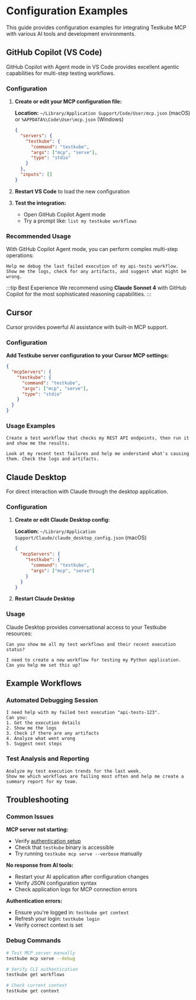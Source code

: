 # Configuration Examples

This guide provides configuration examples for integrating Testkube MCP with various AI tools and development environments.

## GitHub Copilot (VS Code)

GitHub Copilot with Agent mode in VS Code provides excellent agentic capabilities for multi-step testing workflows.

### Configuration

1. **Create or edit your MCP configuration file:**

   **Location:** `~/Library/Application Support/Code/User/mcp.json` (macOS) or `%APPDATA%\Code\User\mcp.json` (Windows)

   ```json
   {
     "servers": {
       "testkube": {
         "command": "testkube",
         "args": ["mcp", "serve"],
         "type": "stdio"
       }
     },
     "inputs": []
   }
   ```

2. **Restart VS Code** to load the new configuration

3. **Test the integration:**
   - Open GitHub Copilot Agent mode
   - Try a prompt like: `list my testkube workflows`

### Recommended Usage

With GitHub Copilot Agent mode, you can perform complex multi-step operations:

```text
Help me debug the last failed execution of my api-tests workflow.
Show me the logs, check for any artifacts, and suggest what might be wrong.
```

:::tip Best Experience
We recommend using **Claude Sonnet 4** with GitHub Copilot for the most sophisticated reasoning capabilities.
:::

## Cursor

Cursor provides powerful AI assistance with built-in MCP support.

### Configuration

**Add Testkube server configuration to your Cursor MCP settings:**

```json
{
  "mcpServers": {
    "testkube": {
      "command": "testkube",
      "args": ["mcp", "serve"],
      "type": "stdio"
    }
  }
}
```

### Usage Examples

```text
Create a test workflow that checks my REST API endpoints, then run it and show me the results.
```

```text
Look at my recent test failures and help me understand what's causing them. Check the logs and artifacts.
```

## Claude Desktop

For direct interaction with Claude through the desktop application.

### Configuration

1. **Create or edit Claude Desktop config:**

   **Location:** `~/Library/Application Support/Claude/claude_desktop_config.json` (macOS)

   ```json
   {
     "mcpServers": {
       "testkube": {
         "command": "testkube",
         "args": ["mcp", "serve"]
       }
     }
   }
   ```

2. **Restart Claude Desktop**

### Usage

Claude Desktop provides conversational access to your Testkube resources:

```text
Can you show me all my test workflows and their recent execution status?

I need to create a new workflow for testing my Python application.
Can you help me set this up?
```

## Example Workflows

### Automated Debugging Session

```text
I need help with my failed test execution "api-tests-123".
Can you:
1. Get the execution details
2. Show me the logs
3. Check if there are any artifacts
4. Analyze what went wrong
5. Suggest next steps
```

### Test Analysis and Reporting

```text
Analyze my test execution trends for the last week.
Show me which workflows are failing most often and help me create a summary report for my team.
```

## Troubleshooting

### Common Issues

**MCP server not starting:**

- Verify [authentication setup](./mcp-setup)
- Check that `testkube` binary is accessible
- Try running `testkube mcp serve --verbose` manually

**No response from AI tools:**

- Restart your AI application after configuration changes
- Verify JSON configuration syntax
- Check application logs for MCP connection errors

**Authentication errors:**

- Ensure you're logged in: `testkube get context`
- Refresh your login: `testkube login`
- Verify correct context is set

### Debug Commands

```bash
# Test MCP server manually
testkube mcp serve --debug

# Verify CLI authentication
testkube get workflows

# Check current context
testkube get context
```
